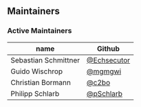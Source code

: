 ## Maintainers

### Active Maintainers

| name              | Github    | 
|-------------------|-----------|
| Sebastian Schmittner        | [@Echsecutor](https://github.com/Echsecutor) |
| Guido Wischrop | [@mgmgwi](https://github.com/mgmgwi) |
| Christian Bormann | [@c2bo](https://github.com/c2bo) |
| Philipp Schlarb | [@pSchlarb](https://github.com/pSchlarb) |
